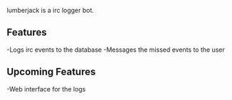 lumberjack is a irc logger bot.

## Features

-Logs irc events to the database
-Messages the missed events to the user

## Upcoming Features

-Web interface for the logs
